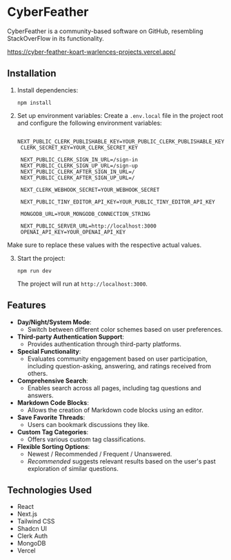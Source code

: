 # CyberFeather

CyberFeather is a community-based software on GitHub, resembling StackOverFlow in its functionality.

https://cyber-feather-koart-warlences-projects.vercel.app/

## Installation

1. Install dependencies:

   ```
   npm install
   ```

2. Set up environment variables: Create a `.env.local` file in the project root and configure the following environment variables:

   ```
    NEXT_PUBLIC_CLERK_PUBLISHABLE_KEY=YOUR_PUBLIC_CLERK_PUBLISHABLE_KEY
    CLERK_SECRET_KEY=YOUR_CLERK_SECRET_KEY

    NEXT_PUBLIC_CLERK_SIGN_IN_URL=/sign-in
    NEXT_PUBLIC_CLERK_SIGN_UP_URL=/sign-up
    NEXT_PUBLIC_CLERK_AFTER_SIGN_IN_URL=/
    NEXT_PUBLIC_CLERK_AFTER_SIGN_UP_URL=/

    NEXT_CLERK_WEBHOOK_SECRET=YOUR_WEBHOOK_SECRET

    NEXT_PUBLIC_TINY_EDITOR_API_KEY=YOUR_PUBLIC_TINY_EDITOR_API_KEY

    MONGODB_URL=YOUR_MONGODB_CONNECTION_STRING

    NEXT_PUBLIC_SERVER_URL=http://localhost:3000
    OPENAI_API_KEY=YOUR_OPENAI_API_KEY
   ```

Make sure to replace these values with the respective actual values.

3. Start the project:

   ```
   npm run dev
   ```

   The project will run at `http://localhost:3000`.

## Features

- **Day/Night/System Mode**:
  - Switch between different color schemes based on user preferences.
- **Third-party Authentication Support**:
  - Provides authentication through third-party platforms.
- **Special Functionality**:
  - Evaluates community engagement based on user participation, including question-asking, answering, and ratings received from others.
- **Comprehensive Search**:
  - Enables search across all pages, including tag questions and answers.
- **Markdown Code Blocks**:
  - Allows the creation of Markdown code blocks using an editor.
- **Save Favorite Threads**:
  - Users can bookmark discussions they like.
- **Custom Tag Categories**:
  - Offers various custom tag classifications.
- **Flexible Sorting Options**:
  - Newest / Recommended / Frequent / Unanswered.
  - _Recommended_ suggests relevant results based on the user's past exploration of similar questions.

## Technologies Used

- React
- Next.js
- Tailwind CSS
- Shadcn UI
- Clerk Auth
- MongoDB
- Vercel
